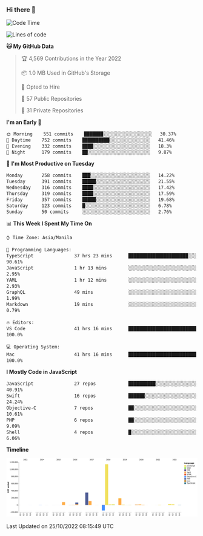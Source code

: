 ### Hi there 👋

<!--START_SECTION:waka-->
![Code Time](http://img.shields.io/badge/Code%20Time-3%2C240%20hrs%2057%20mins-blue)

![Lines of code](https://img.shields.io/badge/From%20Hello%20World%20I%27ve%20Written-2%20Million%20lines%20of%20code-blue)

**🐱 My GitHub Data** 

> 🏆 4,569 Contributions in the Year 2022
 > 
> 📦 1.0 MB Used in GitHub's Storage 
 > 
> 💼 Opted to Hire
 > 
> 📜 57 Public Repositories 
 > 
> 🔑 31 Private Repositories  
 > 
**I'm an Early 🐤** 

```text
🌞 Morning    551 commits    ███████░░░░░░░░░░░░░░░░░░   30.37% 
🌆 Daytime    752 commits    ██████████░░░░░░░░░░░░░░░   41.46% 
🌃 Evening    332 commits    ████░░░░░░░░░░░░░░░░░░░░░   18.3% 
🌙 Night      179 commits    ██░░░░░░░░░░░░░░░░░░░░░░░   9.87%

```
📅 **I'm Most Productive on Tuesday** 

```text
Monday       258 commits    ███░░░░░░░░░░░░░░░░░░░░░░   14.22% 
Tuesday      391 commits    █████░░░░░░░░░░░░░░░░░░░░   21.55% 
Wednesday    316 commits    ████░░░░░░░░░░░░░░░░░░░░░   17.42% 
Thursday     319 commits    ████░░░░░░░░░░░░░░░░░░░░░   17.59% 
Friday       357 commits    █████░░░░░░░░░░░░░░░░░░░░   19.68% 
Saturday     123 commits    █░░░░░░░░░░░░░░░░░░░░░░░░   6.78% 
Sunday       50 commits     ░░░░░░░░░░░░░░░░░░░░░░░░░   2.76%

```


📊 **This Week I Spent My Time On** 

```text
⌚︎ Time Zone: Asia/Manila

💬 Programming Languages: 
TypeScript               37 hrs 23 mins      ██████████████████████░░░   90.61% 
JavaScript               1 hr 13 mins        ░░░░░░░░░░░░░░░░░░░░░░░░░   2.95% 
YAML                     1 hr 12 mins        ░░░░░░░░░░░░░░░░░░░░░░░░░   2.93% 
GraphQL                  49 mins             ░░░░░░░░░░░░░░░░░░░░░░░░░   1.99% 
Markdown                 19 mins             ░░░░░░░░░░░░░░░░░░░░░░░░░   0.79%

🔥 Editors: 
VS Code                  41 hrs 16 mins      █████████████████████████   100.0%

💻 Operating System: 
Mac                      41 hrs 16 mins      █████████████████████████   100.0%

```

**I Mostly Code in JavaScript** 

```text
JavaScript               27 repos            ██████████░░░░░░░░░░░░░░░   40.91% 
Swift                    16 repos            ██████░░░░░░░░░░░░░░░░░░░   24.24% 
Objective-C              7 repos             ██░░░░░░░░░░░░░░░░░░░░░░░   10.61% 
PHP                      6 repos             ██░░░░░░░░░░░░░░░░░░░░░░░   9.09% 
Shell                    4 repos             █░░░░░░░░░░░░░░░░░░░░░░░░   6.06%

```


**Timeline**

![Chart not found](https://raw.githubusercontent.com/rad182/rad182/main/charts/bar_graph.png) 


 Last Updated on 25/10/2022 08:15:49 UTC
<!--END_SECTION:waka-->


<!--
**rad182/rad182** is a ✨ _special_ ✨ repository because its `README.md` (this file) appears on your GitHub profile.

Here are some ideas to get you started:

- 🔭 I’m currently working on ...
- 🌱 I’m currently learning ...
- 👯 I’m looking to collaborate on ...
- 🤔 I’m looking for help with ...
- 💬 Ask me about ...
- 📫 How to reach me: ...
- 😄 Pronouns: ...
- ⚡ Fun fact: ...
-->

